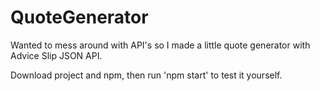 # QuoteGenerator

Wanted to mess around with API's so I made a little quote generator with Advice Slip JSON API.

Download project and npm, then run 'npm start' to test it yourself.
